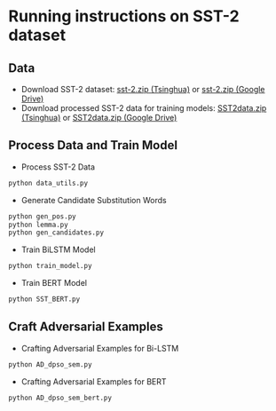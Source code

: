 # Running instructions on SST-2 dataset
## Data
- Download SST-2 dataset: [sst-2.zip (Tsinghua)](https://cloud.tsinghua.edu.cn/d/b6b35b7b7fdb43c1bf8c/files/?p=%2Fsst-2.zip) or [sst-2.zip (Google Drive)](https://drive.google.com/file/d/1f8Wmj3jqTzdstGdj8x1YDdh4d6axDDrE/view?usp=sharing)
- Download processed SST-2 data for training models: [SST2data.zip (Tsinghua)](https://cloud.tsinghua.edu.cn/d/b6b35b7b7fdb43c1bf8c/files/?p=%2FSST2data.zip) or [SST2data.zip (Google Drive)](https://drive.google.com/file/d/1qV8jnDeFoZgSZlT3pO3jFMoaTIPGIb6G/view?usp=sharing)
## Process Data and Train Model

- Process SST-2 Data
```bash
python data_utils.py
```
- Generate Candidate Substitution Words 
```bash
python gen_pos.py
python lemma.py
python gen_candidates.py
```
- Train BiLSTM Model  
```bash
python train_model.py
```
- Train BERT Model 
```bash 
python SST_BERT.py
```
## Craft Adversarial Examples
- Crafting Adversarial Examples for Bi-LSTM
```bash
python AD_dpso_sem.py
```
- Crafting Adversarial Examples for BERT
```bash
python AD_dpso_sem_bert.py
```
